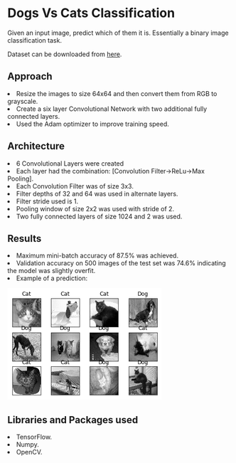  Dogs Vs Cats Classification
 ============
 Given an input image, predict which of them it is. Essentially a binary image classification task.
 
 Dataset can be downloaded from [here](https://www.kaggle.com/c/dogs-vs-cats).
 
 Approach
 ---------
 <li>Resize the images to size 64x64 and then convert them from RGB to grayscale.</li>
 <li>Create a six layer Convolutional Network with two additional fully connected layers.</li>
 <li>Used the Adam optimizer to improve training speed.</li>
 
 Architecture
 -------------
 <li>6 Convolutional Layers were created</li>
 <li>Each layer had the combination: [Convolution Filter->ReLu->Max Pooling].</li>
 <li>Each Convolution Filter was of size 3x3.</li>
 <li>Filter depths of 32 and 64 was used in alternate layers.</li>
 <li>Filter stride used is 1.</li>
 <li>Pooling window of size 2x2 was used with stride of 2.</li>
 <li>Two fully connected layers of size 1024 and 2 was used.</li>
 
 Results
 --------
 <li>Maximum mini-batch accuracy of 87.5% was achieved.</li>
 <li>Validation accuracy on 500 images of the test set was 74.6% indicating the model was slightly overfit.</li>
 <li>Example of a prediction:</li>
 
 ![alt text](https://github.com/harshanavkis/Dogs-Vs-Cats/blob/master/catDog.png)
 
 Libraries and Packages used
 -----------------------------
 <li>TensorFlow.
 <li>Numpy.
 <li>OpenCV. 
 
